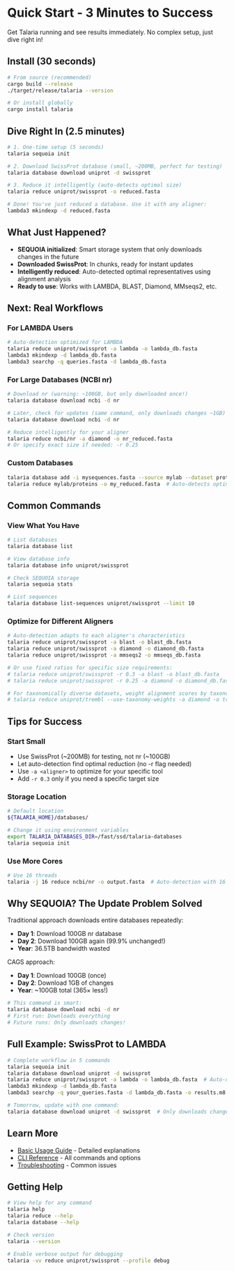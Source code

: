 # Quick Start - 3 Minutes to Success

Get Talaria running and see results immediately. No complex setup, just dive right in!

## Install (30 seconds)

```bash
# From source (recommended)
cargo build --release
./target/release/talaria --version

# Or install globally
cargo install talaria
```

## Dive Right In (2.5 minutes)

```bash
# 1. One-time setup (5 seconds)
talaria sequoia init

# 2. Download SwissProt database (small, ~200MB, perfect for testing)
talaria database download uniprot -d swissprot

# 3. Reduce it intelligently (auto-detects optimal size)
talaria reduce uniprot/swissprot -o reduced.fasta

# Done! You've just reduced a database. Use it with any aligner:
lambda3 mkindexp -d reduced.fasta
```

## What Just Happened?

- **SEQUOIA initialized**: Smart storage system that only downloads changes in the future
- **Downloaded SwissProt**: In chunks, ready for instant updates
- **Intelligently reduced**: Auto-detected optimal representatives using alignment analysis
- **Ready to use**: Works with LAMBDA, BLAST, Diamond, MMseqs2, etc.

## Next: Real Workflows

### For LAMBDA Users
```bash
# Auto-detection optimized for LAMBDA
talaria reduce uniprot/swissprot -a lambda -o lambda_db.fasta
lambda3 mkindexp -d lambda_db.fasta
lambda3 searchp -q queries.fasta -d lambda_db.fasta
```

### For Large Databases (NCBI nr)
```bash
# Download nr (warning: ~100GB, but only downloaded once!)
talaria database download ncbi -d nr

# Later, check for updates (same command, only downloads changes ~1GB)
talaria database download ncbi -d nr

# Reduce intelligently for your aligner
talaria reduce ncbi/nr -a diamond -o nr_reduced.fasta
# Or specify exact size if needed: -r 0.25
```

### Custom Databases
```bash
talaria database add -i mysequences.fasta --source mylab --dataset proteins
talaria reduce mylab/proteins -o my_reduced.fasta  # Auto-detects optimal reduction
```


## Common Commands

### View What You Have
```bash
# List databases
talaria database list

# View database info
talaria database info uniprot/swissprot

# Check SEQUOIA storage
talaria sequoia stats

# List sequences
talaria database list-sequences uniprot/swissprot --limit 10
```

### Optimize for Different Aligners
```bash
# Auto-detection adapts to each aligner's characteristics
talaria reduce uniprot/swissprot -a blast -o blast_db.fasta
talaria reduce uniprot/swissprot -a diamond -o diamond_db.fasta
talaria reduce uniprot/swissprot -a mmseqs2 -o mmseqs_db.fasta

# Or use fixed ratios for specific size requirements:
# talaria reduce uniprot/swissprot -r 0.3 -a blast -o blast_db.fasta
# talaria reduce uniprot/swissprot -r 0.25 -a diamond -o diamond_db.fasta

# For taxonomically diverse datasets, weight alignment scores by taxonomy:
# talaria reduce uniprot/trembl --use-taxonomy-weights -a diamond -o trembl_tax.fasta
```

## Tips for Success

### Start Small
- Use SwissProt (~200MB) for testing, not nr (~100GB)
- Let auto-detection find optimal reduction (no -r flag needed)
- Use `-a <aligner>` to optimize for your specific tool
- Add `-r 0.3` only if you need a specific target size

### Storage Location
```bash
# Default location
${TALARIA_HOME}/databases/

# Change it using environment variables
export TALARIA_DATABASES_DIR=/fast/ssd/talaria-databases
talaria sequoia init
```

### Use More Cores
```bash
# Use 16 threads
talaria -j 16 reduce ncbi/nr -o output.fasta  # Auto-detection with 16 threads
```

## Why SEQUOIA? The Update Problem Solved

Traditional approach downloads entire databases repeatedly:
- **Day 1**: Download 100GB nr database
- **Day 2**: Download 100GB again (99.9% unchanged!)
- **Year**: 36.5TB bandwidth wasted

CAGS approach:
- **Day 1**: Download 100GB (once)
- **Day 2**: Download 1GB of changes
- **Year**: ~100GB total (365× less!)

```bash
# This command is smart:
talaria database download ncbi -d nr
# First run: Downloads everything
# Future runs: Only downloads changes!
```

## Full Example: SwissProt to LAMBDA

```bash
# Complete workflow in 5 commands
talaria sequoia init
talaria database download uniprot -d swissprot
talaria reduce uniprot/swissprot -a lambda -o lambda_db.fasta  # Auto-detects optimal size
lambda3 mkindexp -d lambda_db.fasta
lambda3 searchp -q your_queries.fasta -d lambda_db.fasta -o results.m8

# Tomorrow, update with one command:
talaria database download uniprot -d swissprot  # Only downloads changes!
```

## Learn More

- [Basic Usage Guide](basic-usage.md) - Detailed explanations
- [CLI Reference](../api/cli-reference.md) - All commands and options
- [Troubleshooting](../sequoia/troubleshooting.md) - Common issues

## Getting Help

```bash
# View help for any command
talaria help
talaria reduce --help
talaria database --help

# Check version
talaria --version

# Enable verbose output for debugging
talaria -vv reduce uniprot/swissprot --profile debug
```